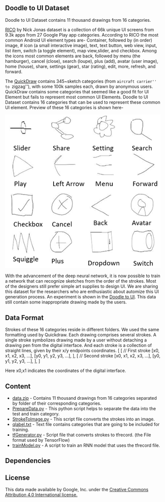 ## Doodle to UI Dataset
Doodle to UI Dataset contains 11 thousand drawings from 16 categories. 

[RICO](http://interactionmining.org/rico) by Nick Jonas dataset is a collection of 66k unique UI screens from 9.3k apps from 27 Google Play app categories. According to RICO the most common Android UI element types are- 
Container, followed by (in order) image, # icon (a small interactive image), text, text button, web view, input, list item, switch (a toggle element), map view,slider, and checkbox. Among the icons most common elements are back, followed by menu (the hamburger), cancel (close), search (loupe), plus (add), avatar (user image), home (house), share, settings (gear), star (rating), edit, more, refresh, and forward.

The [QuickDraw](https://github.com/googlecreativelab/quickdraw-dataset) contains 345~sketch categories (from ``aircraft carrier'' to ``zigzag''), with some 100k samples each, drawn by anonymous users. QuickDraw contains some categories that seemed like a good fit for UI Element but fails to represent most common UI Elements. Doodle to UI Dataset contains 16 categories that can be used to represent these common UI element. Preview of these 16 categories is shown here- 

![preview](SampleElements.png)


With the advancement of the deep neural network, it is now possible to train a network that can recognize sketches from the order of the strokes.  Most of the designers still prefer simple art supplies to design UI. We are sharing this dataset for the researchers who are enthusiastic about automize this UI generation process. An experiment is shown in the [Doodle to UI](http://pixeltoapp.com/doodle/). This data still contain some inappropriate drawing made by the users. 


## Data Format
Strokes of these 16 categories reside in different folders. We used the same formatting used by Quickdraw.  Each drawing comprises several strokes. A single stroke symbolizes drawing made by a user without detaching a drawing pen from the digital interface.   And each stroke is a collection of straight lines, given by their x/y endpoints coordinates. 
[ 
  [  // First stroke 
    [x0, x1, x2, x3, ...],
    [y0, y1, y2, y3, ...],
  ],
  [  // Second stroke
    [x0, x1, x2, x3, ...],
    [y0, y1, y2, y3, ...],
  ],
]

Here x0,x1 indicates the coordinates of the digital interface. 


## Content

- [data.zip](data.zip)  - Contains 11 thousand drawings from 16 categories separated by folder of their corresponding categories.  
- [PrepareData.py](PrepareData.py) - This python script helps to separate the data into the test and train category. 
- [StrokeToImage.py](StrokeToImage.py) - This script file converts the strokes into an image.
- [qlabel.txt](qlabel.txt) - Text file contains categories that are going to be included for training. 
- [tfGenerator.py](tfGenerator.py) - Script file that converts strokes to tfrecord. (the File format used by TensorFlow)
- [trainModel.py](trainModel.py) - A script to train an RNN model that uses the tfrecord file.


## Dependencies


## License
This data made available by Google, Inc. under the [Creative Commons Attribution 4.0 International license.](https://creativecommons.org/licenses/by/4.0/)



 

